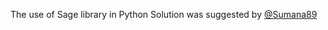 
The use of Sage library in Python Solution  was suggested by  [@Sumana89](https://github.com/Sumana89)
